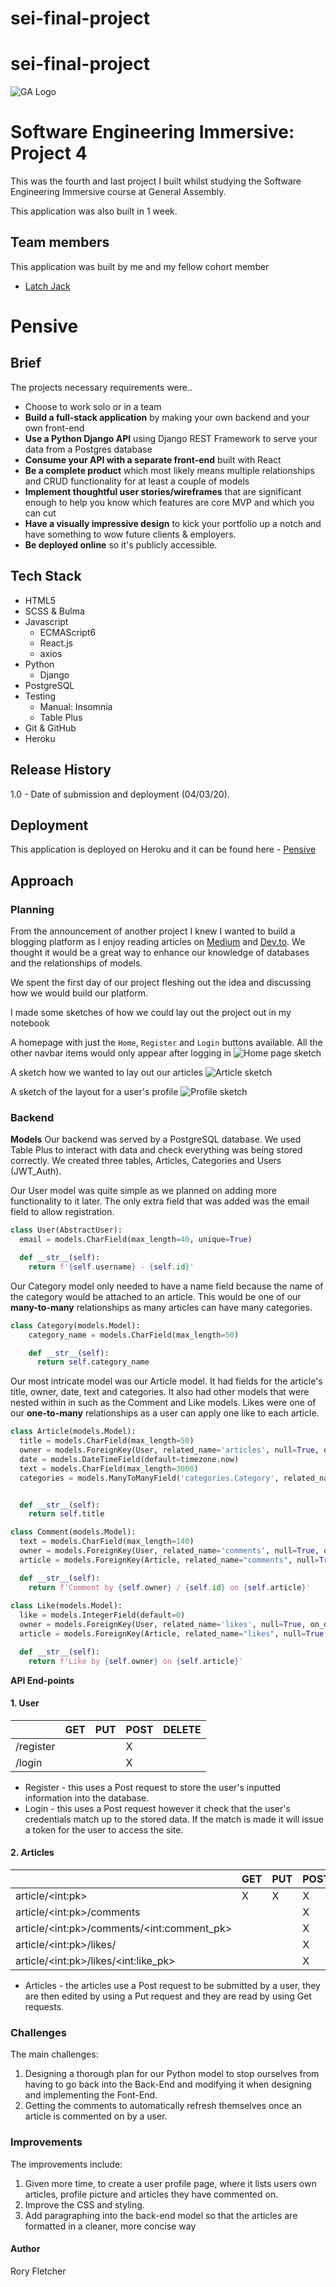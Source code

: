 # sei-final-project
# sei-final-project
![GA Logo](https://cloud.githubusercontent.com/assets/40461/8183776/469f976e-1432-11e5-8199-6ac91363302b.png)
# Software Engineering Immersive: Project 4
This was the fourth and last project I built whilst studying the Software Engineering Immersive course at General Assembly.

This application was also built in 1 week.

## Team members
This application was built by me and my fellow cohort member
+ [Latch Jack](https://github.com/latchjack)

# Pensive

## Brief
The projects necessary requirements were..
* Choose to work solo or in a team
* **Build a full-stack application** by making your own backend and your own front-end
* **Use a Python Django API** using Django REST Framework to serve your data from a Postgres database
* **Consume your API with a separate front-end** built with React
* **Be a complete product** which most likely means multiple relationships and CRUD functionality for at least a couple of models
* **Implement thoughtful user stories/wireframes** that are significant enough to help you know which features are core MVP and which you can cut
* **Have a visually impressive design** to kick your portfolio up a notch and have something to wow future clients & employers. 
* **Be deployed online** so it's publicly accessible.


## Tech Stack
+ HTML5
+ SCSS & Bulma
+ Javascript
  * ECMAScript6
  * React.js
  * axios
+ Python
  * Django
+ PostgreSQL
+ Testing
  * Manual: Insomnia
  * Table Plus
+ Git & GitHub
+ Heroku

## Release History
1.0 - Date of submission and deployment (04/03/20).

## Deployment
This application is deployed on Heroku and it can be found here - [Pensive](https://pensiveworld.herokuapp.com/)

## Approach
### Planning
From the announcement of another project I knew I wanted to build a blogging platform as I enjoy reading articles on [Medium](https://medium.com/) and [Dev.to](https://dev.to/). We thought it would be a great way to enhance our knowledge of databases and the relationships of models.

We spent the first day of our project fleshing out the idea and discussing how we would build our platform.

I made some sketches of how we could lay out the project out in my notebook

A homepage with just the `Home`, `Register` and `Login` buttons available. All the other navbar items would only appear after logging in
![Home page sketch](readmefiles/sketchindex.jpg)

A sketch how we wanted to lay out our articles
![Article sketch](readmefiles/sketcharticle.jpg)

A sketch of the layout for a user's profile
![Profile sketch](readmefiles/sketchprofile.jpg)


### Backend
**Models**
Our backend was served by a PostgreSQL database. We used Table Plus to interact with data and check everything was being stored correctly. We created three tables, Articles, Categories and Users (JWT_Auth).

Our User model was quite simple as we planned on adding more functionality to it later. The only extra field that was added was the email field to allow registration.

```py
class User(AbstractUser):
  email = models.CharField(max_length=40, unique=True)

  def __str__(self):
    return f'{self.username} - {self.id}'
```

Our Category model only needed to have a name field because the name of the category would be attached to an article. This would be one of our **many-to-many** relationships as many articles can have many categories.
```py
class Category(models.Model):
    category_name = models.CharField(max_length=50)

    def __str__(self):
      return self.category_name
```

Our most intricate model was our Article model. It had fields for the article's title, owner, date, text and categories.
It also had other models that were nested within in such as the Comment and Like models. Likes were one of our **one-to-many** relationships as a user can apply one like to each article.
```py
class Article(models.Model):
  title = models.CharField(max_length=50)
  owner = models.ForeignKey(User, related_name='articles', null=True, on_delete=models.CASCADE)
  date = models.DateTimeField(default=timezone.now)
  text = models.CharField(max_length=3000)
  categories = models.ManyToManyField('categories.Category', related_name='categories', blank=True)


  def __str__(self):
    return self.title

class Comment(models.Model):
  text = models.CharField(max_length=140)
  owner = models.ForeignKey(User, related_name='comments', null=True, on_delete=models.CASCADE)
  article = models.ForeignKey(Article, related_name="comments", null=True, on_delete=models.CASCADE)   

  def __str__(self):
    return f'Comment by {self.owner} / {self.id} on {self.article}'
    
class Like(models.Model):
  like = models.IntegerField(default=0)
  owner = models.ForeignKey(User, related_name='likes', null=True, on_delete=models.CASCADE)
  article = models.ForeignKey(Article, related_name="likes", null=True, on_delete=models.CASCADE)

  def __str__(self):
    return f'Like by {self.owner} on {self.article}'
```

**API End-points**

#### 1. User


|           | GET | PUT | POST | DELETE |
|-----------|-----|-----|------|--------|
| /register |     |     |   X  |        |
| /login    |     |     |   X  |        |

+ Register - this uses a Post request to store the user's inputted information into the database.
+ Login - this uses a Post request however it check that the user's credentials match up to the stored data. If the match is made it will issue a token for the user to access the site.

#### 2. Articles

|                                              | GET | PUT | POST | DELETE |
|----------------------------------------------|-----|-----|------|--------|
| article/\<int:pk>                            |  X  |  X  |  X   |    X   |
| article/\<int:pk>/comments                   |     |     |  X   |        |
| article/\<int:pk>/comments/\<int:comment_pk> |     |     |  X   |        |
| article/\<int:pk>/likes/                     |     |     |  X   |        |
| article/\<int:pk>/likes/\<int:like_pk>       |     |     |  X   |        |

+ Articles - the articles use a Post request to be submitted by a user, they are then edited by using a Put request and they are read by using Get requests.

### Challenges
The main challenges:
1. Designing a thorough plan for our Python model to stop ourselves from having to go back into the Back-End and modifying it when designing and implementing the Font-End. 
2. Getting the comments to automatically refresh themselves once an article is commented on by a user.


### Improvements
The improvements include:
1. Given more time, to create a user profile page, where it lists users own articles, profile picture and articles they have commented on.
2. Improve the CSS and styling.
3. Add paragraphing into the back-end model so that the articles are formatted in a cleaner, more concise way

#### Author
Rory Fletcher




